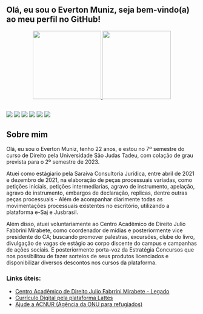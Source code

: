 ## Olá, eu sou o Everton Muniz, seja bem-vindo(a) ao meu perfil no GitHub!
<div align="center">
  <a href="https://github.com/virguzz">
  <img height="180em" src="https://github-readme-stats.vercel.app/api?username=virguzz&show_icons=true&theme=dracula&include_all_commits=true&count_private=true"/>
  <img height="180em" src="https://github-readme-stats.vercel.app/api/top-langs/?username=rafaballerini&layout=compact&langs_count=7&theme=dracula"/>
</div>
  
  ##
 
<div> 
  <a href="https://api.whatsapp.com/send?phone=5511940172657&text=Ol%C3%A1%2C%20Everton!" target="_blank"><img src="https://img.shields.io/badge/WhatsApp-25D366?style=for-the-badge&logo=whatsapp&logoColor=white" target="_blank"></a>
  <a href="https://t.me/Virguzz" target="_blank"><img src="https://img.shields.io/badge/Telegram-2CA5E0?style=for-the-badge&logo=telegram&logoColor=white" target="_blank"></a>
  <a href="https://instagram.com/ever.feerr" target="_blank"><img src="https://img.shields.io/badge/-Instagram-%23E4405F?style=for-the-badge&logo=instagram&logoColor=white" target="_blank"></a>
 	<a href="https://open.spotify.com/user/ever.feerr" target="_blank"><img src="https://img.shields.io/badge/Spotify-1ED760?&style=for-the-badge&logo=spotify&logoColor=white" target="_blank"></a>
   <a href = "mailto:ever.feerr@gmail.com"><img src="https://img.shields.io/badge/-Gmail-%23333?style=for-the-badge&logo=gmail&logoColor=white" target="_blank"></a>
  <a href="https://www.linkedin.com/in/feerr" target="_blank"><img src="https://img.shields.io/badge/-LinkedIn-%230077B5?style=for-the-badge&logo=linkedin&logoColor=white" target="_blank"></a>  
</div>

  ## Sobre mim

Olá, eu sou o Everton Muniz, tenho 22 anos, e estou no 7º semestre do curso de Direito pela Universidade São Judas Tadeu, com colação de grau prevista para o 2º semestre de 2023.
  </div>
 
Atuei como estágiario pela Saraiva Consultoria Jurídica, entre abril de 2021 e dezembro de 2021, na elaboração de peças processuais variadas, como petições iniciais, petições intermediarias, agravo de instrumento, apelação, agravo de instrumento, embargos de declaração, replicas, dentre outras peças processuais - Além de acompanhar diarimente todas as movimentações processuais existentes no escritório, utilizando a plataforma e-Saj e Jusbrasil.
 
   </div>
   
Além disso, atuei voluntariamente ao Centro Acadêmico de Direito Julio Fabbrini Mirabete, como coordenador de mídias e posteriormente vice presidente do CA; buscando promover palestras, excursões, clube do livro, divulgação de vagas de estágio ao corpo discente do campus e campanhas de ações sociais. E posteriormente porta-voz da Estratégia Concursos que nos possibilitou de fazer sorteios de seus produtos licenciados e disponibilizar diversos descontos nos cursos da plataforma.

  
### Links úteis:
- [Centro Acadêmico de Direito Julio Fabrrini Mirabete - Legado](https://instagram.com/suitupmirabete)<br/>
- [Currículo Digital pela plataforma Lattes](http://lattes.cnpq.br/7801824536570703)<br/>
- [Ajude a ACNUR (Agência da ONU para refugiados)](https://doar.acnur.org/acnur/coronavirus.html)<br/>
